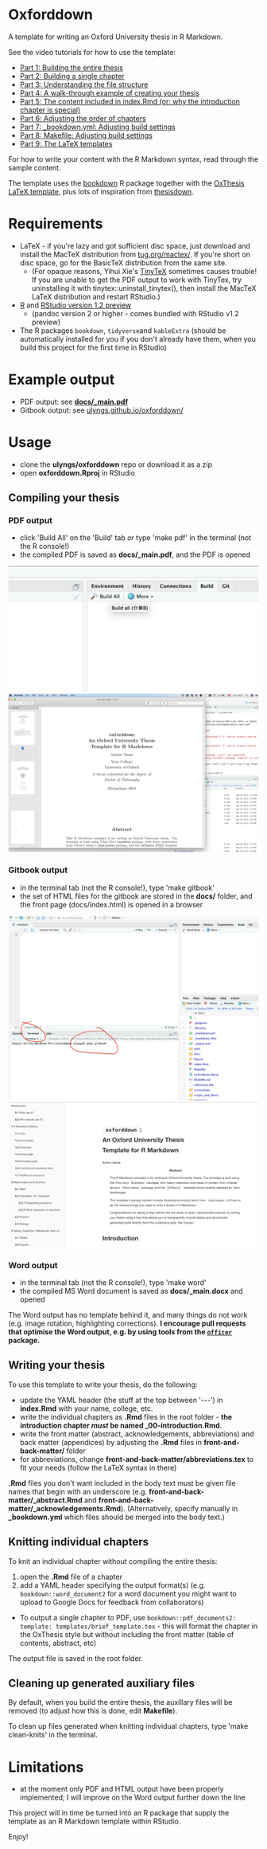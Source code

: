 # Oxforddown

A template for writing an Oxford University thesis in R Markdown.

See the video tutorials for how to use the template:
- [Part 1: Building the entire thesis](https://www.youtube.com/watch?v=Yf1W1BBS9cU)
- [Part 2: Building a single chapter](https://www.youtube.com/watch?v=-EJfCA3VA-I)
- [Part 3: Understanding the file structure](https://www.youtube.com/watch?v=jafgJobOgpc)
- [Part 4: A walk-through example of creating your thesis](https://www.youtube.com/watch?v=uWpinaVSZ6Q)
- [Part 5: The content included in index.Rmd (or: why the introduction chapter is special)](https://www.youtube.com/watch?v=FPlwCj5ZH8M)
- [Part 6: Adjusting the order of chapters](https://www.youtube.com/watch?v=-0M3TuDnu7Y)
- [Part 7: \_bookdown.yml: Adjusting build settings](https://www.youtube.com/watch?v=jXYfC8RXTvg)
- [Part 8: Makefile: Adjusting build settings](https://www.youtube.com/watch?v=L6mV8z32RfE)
- [Part 9: The LaTeX templates](https://www.youtube.com/watch?v=o2fd_O1On7g)


For how to write your content with the R Markdown syntax, read through the sample content.

The template uses the [bookdown](https://bookdown.org) R package together with the [OxThesis LaTeX template](https://github.com/mcmanigle/OxThesis), plus lots of inspiration from [thesisdown](https://github.com/ismayc/thesisdown).

# Requirements
- LaTeX - if you're lazy and got sufficient disc space, just download and install the MacTeX distribution from [tug.org/mactex/](http://www.tug.org/mactex/). If you're short on disc space, go for the BasicTeX distribution from the same site. 
  - (For opaque reasons, Yihui Xie's [TinyTeX](https://yihui.name/tinytex/) sometimes causes trouble! If you are unable to get the PDF output to work with TinyTex, try uninstalling it with tinytex::uninstall_tinytex(), then install the MacTeX LaTeX distribution and restart RStudio.)
- [R](https://cran.rstudio.com) and [RStudio version 1.2 preview](https://www.rstudio.com/products/rstudio/download/preview/)
  - (pandoc version 2 or higher - comes bundled with RStudio v1.2 preview)
- The R packages `bookdown`, `tidyverse`and `kableExtra` (should be automatically installed for you if you don't already have them, when you build this project for the first time in RStudio)

# Example output
- PDF output: see [**docs/_main.pdf**](https://github.com/ulyngs/oxforddown/blob/master/docs/_main.pdf)
- Gitbook output: see [ulyngs.github.io/oxforddown/](https://ulyngs.github.io/oxforddown/)

# Usage
- clone the **ulyngs/oxforddown** repo or download it as a zip
- open **oxforddown.Rproj** in RStudio

## Compiling your thesis
### PDF output
- click 'Build All' on the 'Build' tab *or* type 'make pdf' in the terminal (not the R console!)
- the compiled PDF is saved as **docs/\_main.pdf**, and the PDF is opened

![](screenshots/build_all.png)
![](screenshots/compiled_pdf.png)

### Gitbook output
- in the terminal tab (not the R console!), type 'make gitbook'
- the set of HTML files for the gitbook are stored in the **docs/** folder, and the front page (docs/index.html) is opened in a browser

![](screenshots/build_gitbook.png)
![](screenshots/compiled_gitbook.png)

### Word output
- in the terminal tab (not the R console!), type 'make word'
- the compiled MS Word document is saved as **docs/\_main.docx** and opened

The Word output has no template behind it, and many things do not work (e.g. image rotation, highlighting corrections). **I encourage pull requests that optimise the Word output, e.g. by using tools from the [`officer`](https://github.com/davidgohel/officer) package.**

## Writing your thesis
To use this template to write your thesis, do the following:
- update the YAML header (the stuff at the top between '---') in **index.Rmd** with your name, college, etc.
- write the individual chapters as **.Rmd** files in the root folder - **the introduction chapter *must* be named _00-introduction.Rmd**.
- write the front matter (abstract, acknowledgements, abbreviations) and back matter (appendices) by adjusting the **.Rmd** files in **front-and-back-matter/** folder
- for abbreviations, change **front-and-back-matter/abbreviations.tex** to fit your needs (follow the LaTeX syntax in there)

**.Rmd** files you don't want included in the body text must be given file names that begin with an underscore (e.g. **front-and-back-matter/\_abstract.Rmd** and **front-and-back-matter/\_acknowledgements.Rmd**). (Alternatively, specify manually in **\_bookdown.yml** which files should be merged into the body text.)

## Knitting individual chapters
To knit an individual chapter without compiling the entire thesis:
1. open the **.Rmd** file of a chapter
2. add a YAML header specifying the output format(s) (e.g. `bookdown::word_document2` for a word document you might want to upload to Google Docs for feedback from collaborators)
  - To output a single chapter to PDF, use `bookdown::pdf_documents2: template: templates/brief_template.tex` - this will format the chapter in the OxThesis style but without including the front matter (table of contents, abstract, etc)

The output file is saved in the root folder.

## Cleaning up generated auxiliary files
By default, when you build the entire thesis, the auxillary files will be removed (to adjust how this is done, edit **Makefile**).

To clean up files generated when knitting individual chapters, type 'make clean-knits' in the terminal.

# Limitations
- at the moment only PDF and HTML output have been properly implemented; I will improve on the Word output further down the line

This project will in time be turned into an R package that supply the template as an R Markdown template within RStudio.

Enjoy!
